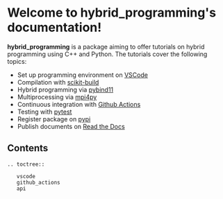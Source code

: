 # Welcome to hybrid_programming's documentation!

**hybrid_programming**  is a package aiming to offer tutorials on hybrid programming using C++ and Python. The tutorials cover the following topics:
* Set up programming environment on [VSCode](https://code.visualstudio.com)
* Compilation with [scikit-build](https://github.com/scikit-build/scikit-build)
* Hybrid programming via [pybind11](https://github.com/pybind/pybind11)
* Multiprocessing via [mpi4py](https://github.com/mpi4py/mpi4py)
* Continuous integration with [Github Actions](https://github.com/features/actions)
* Testing with [pytest](https://docs.pytest.org/en/7.3.x/)
* Register package on [pypi](https://pypi.org)
* Publish documents on [Read the Docs](https://readthedocs.org)

## Contents

```{eval-rst}
.. toctree::

   vscode
   github_actions
   api
```
